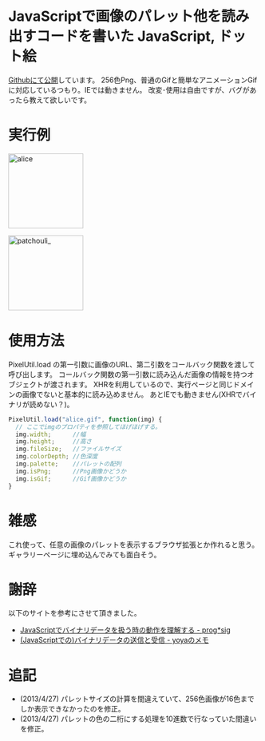 JavaScriptで画像のパレット他を読み出すコードを書いた
JavaScript, ドット絵
=====
[Githubにて公開](https://github.com/manaten/misc/blob/master/pixel_util/pixel_util.js)しています。
256色Png、普通のGifと簡単なアニメーションGifに対応しているつもり。IEでは動きません。
改変･使用は自由ですが、バグがあったら教えて欲しいです。

<!--more-->
# 実行例
<p>
<a href="http://manaten.net/wp-content/uploads/2012/12/alice.gif"><img src="http://manaten.net/wp-content/uploads/2012/12/alice.gif" alt="alice" width="150" height="150" class="alignnone size-full wp-image-218" /></a>
<div id="aliceInfo"></div>
</p>
<p>
<a href="http://manaten.net/wp-content/uploads/2013/04/patchouli_.gif"><img src="http://manaten.net/wp-content/uploads/2013/04/patchouli_.gif" alt="patchouli_" width="150" height="150" class="alignnone size-full wp-image-285" /></a>
<div id="patcheInfo"></div>
</p>

<div>
<script type="text/javascript" src="http://ajax.googleapis.com/ajax/libs/jquery/1.7.2/jquery.min.js"></script>
<script type='text/javascript' src="/misc/pixel_util/pixel_util.js"></script>
<script type='text/javascript'>
$(function() {
  var showImageStats = function(url, targetId) {
    PixelUtil.load(url, function(img) {
      var palette = img.palette;
      var $table = $("<table></table>");
      for (var y = 0; y < 16; y++) {
        var $tr = $("<tr></tr>");
        for (var x = 0; x < 16; x++) {
          var offset = x + y * 16;
          var color = (offset >= palette.length) ? "#000" : "#" + palette[offset];
          var $td = $("<td></td>");
          $td.css({ width:"10px",height:"9px","background-color":color });
          $tr.append($td);
        }
        $table.append($tr);
      }
      $(targetId)
        .append("<span> 幅: "+img.width+"px 高: "+img.height+"px サイズ: "+img.fileSize+"byte 色深度: "+img.colorDepth+"bit isGif: "+img.isGif+" isPng: "+img.isPng+"</span>")
        .append($table);
    });
  };
  showImageStats("http://manaten.net/wp-content/uploads/2012/12/alice.gif", "#aliceInfo");
  showImageStats("http://manaten.net/wp-content/uploads/2013/04/patchouli_.gif", "#patcheInfo");
});
</script>
</div>

# 使用方法

PixelUtil.load の第一引数に画像のURL、第二引数をコールバック関数を渡して呼び出します。
コールバック関数の第一引数に読み込んだ画像の情報を持つオブジェクトが渡されます。
XHRを利用しているので、実行ページと同じドメインの画像でないと基本的に読み込めません。
あとIEでも動きません(XHRでバイナリが読めない？)。

```javascript
PixelUtil.load("alice.gif", function(img) {
  // ここでimgのプロパティを参照してほげほげする。
  img.width;      //幅
  img.height;     //高さ
  img.fileSize;   //ファイルサイズ
  img.colorDepth; //色深度
  img.palette;    //パレットの配列
  img.isPng;      //Png画像かどうか
  img.isGif;      //Gif画像かどうか
}
```

# 雑感
これ使って、任意の画像のパレットを表示するブラウザ拡張とか作れると思う。
ギャラリーページに埋め込んでみても面白そう。

# 謝辞
以下のサイトを参考にさせて頂きました。

* [JavaScriptでバイナリデータを扱う時の動作を理解する - prog*sig](http://efcl.info/adiary/Javascript/treat-binary)
* [(JavaScriptでの)バイナリデータの送信と受信 - yoyaのメモ](http://d.hatena.ne.jp/yoya/20130425/jsbin)

# 追記
* (2013/4/27) パレットサイズの計算を間違えていて、256色画像が16色までしか表示できなかったのを修正。
* (2013/4/27) パレットの色の二桁にする処理を10進数で行なっていた間違いを修正。


